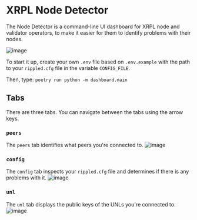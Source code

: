 # XRPL Node Detector

The Node Detector is a command-line UI dashboard for XRPL node and validator operators, to make it easier for them to identify problems with their nodes.

![image](https://user-images.githubusercontent.com/8029314/140369880-900852de-953e-41ab-9c22-ef155b49133e.png)

To start it up, create your own `.env` file based on `.env.example` with the path to your `rippled.cfg` file in the variable `CONFIG_FILE`. 

Then, type: `poetry run python -m dashboard.main`

## Tabs
There are three tabs. You can navigate between the tabs using the arrow keys.

### `peers`
The `peers` tab identifies what peers you're connected to.
![image](https://user-images.githubusercontent.com/8029314/140371656-f478fee4-868f-402e-9762-625ca2b3c562.png)

### `config`
The `config` tab inspects your `rippled.cfg` file and determines if there is any problems with it.
![image](https://user-images.githubusercontent.com/8029314/140372217-be975078-a18b-4372-8c79-f37eda5f7a08.png)

### `unl`
The `unl` tab displays the public keys of the UNLs you're connected to.
![image](https://user-images.githubusercontent.com/8029314/140373387-7be71ccf-7e94-4f0f-b62c-1212fc873300.png)

